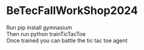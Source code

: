 # BeTecFallWorkShop2024
Run pip install gymnasium<br>
Then run python trainTicTacToe<br>
Once trained you can battle the tic tac toe agent
